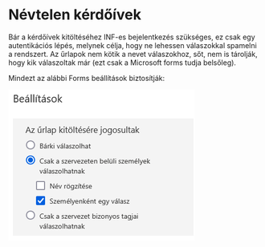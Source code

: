 # Névtelen kérdőívek

Bár a kérdőívek kitöltéséhez INF-es bejelentkezés szükséges, ez csak egy autentikációs lépés, melynek célja, hogy ne lehessen válaszokkal spamelni a rendszert. Az űrlapok nem kötik a nevet válaszokhoz, sőt, nem is tárolják, hogy kik válaszoltak már (ezt csak a Microsoft forms tudja belsőleg).

Mindezt az alábbi Forms beállítások biztosítják:

![A Microsoft Froms névtelen válaszokat gyűjtő beállításai. Csak szervezeten belüli személyek válaszolhatnak, személyenként csak egyszer, de az űrlap nem rögzít nevet.](img/forms_anonim.png)